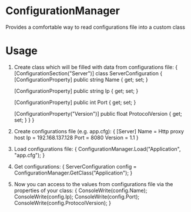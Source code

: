 ConfigurationManager
====================

Provides a comfortable way to read configurations file into a custom class

Usage
====================
  1. Create class which will be filled with data from configurations file:
  {
      [ConfigurationSection("Server")]
      class ServerConfiguration
      {
  		[ConfigurationProperty]
          public string Name { get; set; }
  
  		[ConfigurationProperty]
          public string Ip { get; set; }
  
  		[ConfigurationProperty]
          public int Port { get; set; }
  
  		[ConfigurationProperty("Version")]
          public float ProtocolVersion { get; set; }
      }
  }
  2. Create configurations file (e.g. app.cfg):
  {
      [Server]
      Name  = Http proxy host
      Ip		= 192.168.137.128
      Port	= 8080
      Version	= 1.1
  }  
  3. Load configurations file:
    {
      ConfigurationManager.Load("Application", "app.cfg");
  }
  4. Get configurations:
  {
      ServerConfiguration config = ConfigurationManager.GetClass<ServerConfiguration>("Application");
  }
  5. Now you can access to the values from configurations file via the properties of your class:
  {
      ConsoleWrite(config.Name);
      ConsoleWrite(config.Ip);
      ConsoleWrite(config.Port);
      ConsoleWrite(config.ProtocolVersion);
  }







